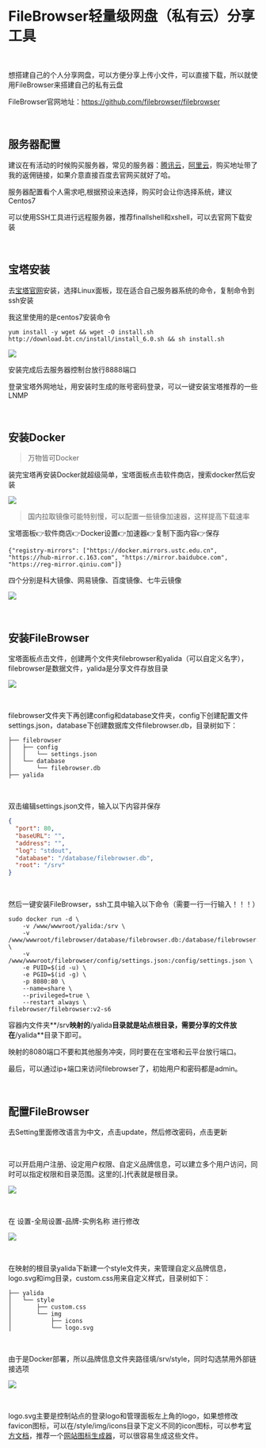 # FileBrowser轻量级网盘（私有云）分享工具


<br/>

想搭建自己的个人分享网盘，可以方便分享上传小文件，可以直接下载，所以就使用FileBrowser来搭建自己的私有云盘

FileBrowser官网地址：https://github.com/filebrowser/filebrowser

<br/>


## 服务器配置

建议在有活动的时候购买服务器，常见的服务器：[腾讯云](https://curl.qcloud.com/BCHO4DcO)，[阿里云](https://www.aliyun.com/activity/new?userCode=cfziz7jb)，购买地址带了我的返佣链接，如果介意直接百度去官网买就好了哈。

服务器配置看个人需求吧,根据预设来选择，购买时会让你选择系统，建议Centos7

可以使用SSH工具进行远程服务器，推荐finallshell和xshell，可以去官网下载安装

<br/>

## 宝塔安装

去[宝塔官网](https://www.bt.cn/new/index.html)安装，选择Linux面板，现在适合自己服务器系统的命令，复制命令到ssh安装

我这里使用的是centos7安装命令

```
yum install -y wget && wget -O install.sh http://download.bt.cn/install/install_6.0.sh && sh install.sh
```

![](https://blogs-1302550430.cos.ap-guangzhou.myqcloud.com/images/202204110838613.png/webp)

安装完成后去服务器控制台放行8888端口

登录宝塔外网地址，用安装时生成的账号密码登录，可以一键安装宝塔推荐的一些LNMP

<br/>

## 安装Docker

> 万物皆可Docker

装完宝塔再安装Docker就超级简单，宝塔面板点击软件商店，搜索docker然后安装

![](https://blogs-1302550430.cos.ap-guangzhou.myqcloud.com/images/202204110838614.png/webp)



> 国内拉取镜像可能特别慢，可以配置一些镜像加速器，这样提高下载速率

宝塔面板👉软件商店👉Docker设置👉加速器👉复制下面内容👉保存

```
{"registry-mirrors": ["https://docker.mirrors.ustc.edu.cn", "https://hub-mirror.c.163.com", "https://mirror.baidubce.com", "https://reg-mirror.qiniu.com"]}
```



四个分别是科大镜像、网易镜像、百度镜像、七牛云镜像

![](https://blogs-1302550430.cos.ap-guangzhou.myqcloud.com/images/202204110838615.png/webp)

<br/>

## 安装FileBrowser

宝塔面板点击文件，创建两个文件夹filebrowser和yalida（可以自定义名字），filebrowser是数据文件，yalida是分享文件存放目录

![](https://blogs-1302550430.cos.ap-guangzhou.myqcloud.com/images/202204110838616.png/webp)

<br/>

filebrowser文件夹下再创建config和database文件夹，config下创建配置文件settings.json，database下创建数据库文件filebrowser.db，目录树如下：

```
├── filebrowser
│   ├── config
│   │   └── settings.json
│   └── database
│       └── filebrowser.db
├── yalida
```

<br/>

双击编辑settings.json文件，输入以下内容并保存

```json
{
  "port": 80,
  "baseURL": "",
  "address": "",
  "log": "stdout",
  "database": "/database/filebrowser.db",
  "root": "/srv"
}
```

<br/>

然后一键安装FileBrowser，ssh工具中输入以下命令（需要一行一行输入！！！）

```
sudo docker run -d \
    -v /www/wwwroot/yalida:/srv \  
    -v /www/wwwroot/filebrowser/database/filebrowser.db:/database/filebrowser.db \
    -v /www/wwwroot/filebrowser/config/settings.json:/config/settings.json \
    -e PUID=$(id -u) \
    -e PGID=$(id -g) \
    -p 8080:80 \
    --name=share \
    --privileged=true \
    --restart always \
filebrowser/filebrowser:v2-s6
```

容器内文件夹**/srv**映射的**/yalida**目录就是站点根目录，需要分享的文件放在**/yalida**目录下即可。

映射的8080端口不要和其他服务冲突，同时要在在宝塔和云平台放行端口。

最后，可以通过ip+端口来访问filebrowser了，初始用户和密码都是admin。

<br/>

## 配置FileBrowser

去Setting里面修改语言为中文，点击update，然后修改密码，点击更新

<br/>

可以开启用户注册、设定用户权限、自定义品牌信息，可以建立多个用户访问，同时可以指定权限和目录范围。这里的[**.**]代表就是根目录。

![](https://blogs-1302550430.cos.ap-guangzhou.myqcloud.com/images/202204110838617.png/webp)

<br/>

在 设置-全局设置-品牌-实例名称 进行修改

![](https://blogs-1302550430.cos.ap-guangzhou.myqcloud.com/images/202204110838611.png/webp)

<br/>

在映射的根目录yalida下新建一个style文件夹，来管理自定义品牌信息，logo.svg和img目录，custom.css用来自定义样式，目录树如下：

```
├── yalida
│   └── style
│       ├── custom.css
│       └── img
│           ├── icons
│           └── logo.svg
```

<br/>

由于是Docker部署，所以品牌信息文件夹路径填/srv/style，同时勾选禁用外部链接选项

![](https://blogs-1302550430.cos.ap-guangzhou.myqcloud.com/images/202204110838612.png/webp)

<br/>

logo.svg主要是控制站点的登录logo和管理面板左上角的logo，如果想修改favicon图标，可以在/style/img/icons目录下定义不同的icon图标，可以参考[官方文档](https://github.com/filebrowser/frontend/tree/master/public/img/icons)，推荐一个[网站图标生成器](https://realfavicongenerator.net/)，可以很容易生成这些文件。

